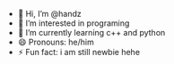 - 👋 Hi, I’m @handz
- 👀 I’m interested in programing 
- 🌱 I’m currently learning c++ and python
- 😄 Pronouns: he/him
- ⚡ Fun fact: i am still newbie hehe

<!---
handzsukangoding/handzsukangoding is a ✨ special ✨ repository because its `README.md` (this file) appears on your GitHub profile.
You can click the Preview link to take a look at your changes.
--->
